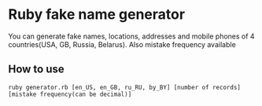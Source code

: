# Ruby fake name generator

You can generate fake names, locations, addresses and mobile phones of 4 countries(USA, GB, Russia, Belarus).
Also mistake frequency available

## How to use
```
ruby generator.rb [en_US, en_GB, ru_RU, by_BY] [number of records] [mistake frequency(can be decimal)]
```
